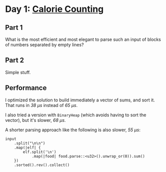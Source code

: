 # Day 1: [Calorie Counting](https://adventofcode.com/2022/day/1)

## Part 1

What is the most efficient and most elegant to parse such an input of blocks of numbers separated by empty lines?

## Part 2

Simple stuff.

## Performance

I optimized the solution to build immediately a vector of sums, and sort it. That runs in *38 µs* instead of *65 µs*.

I also tried a version with `BinaryHeap` (which avoids having to sort the vector), but it's slower, *68 µs*.

A shorter parsing approach like the following is also slower, *55 µs*:

    input
        .split("\n\n")
        .map(|elf| {
            elf.split('\n')
                .map(|food| food.parse::<u32>().unwrap_or(0)).sum()
        })
        .sorted().rev().collect()
